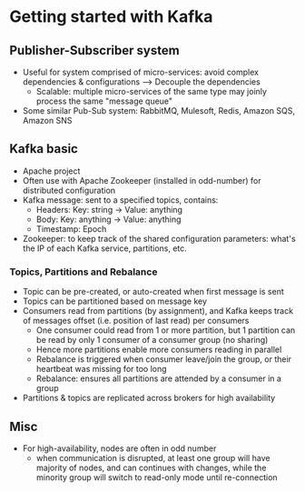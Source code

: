 # Getting started with Kafka

## Publisher-Subscriber system
  - Useful for system comprised of micro-services: avoid complex dependencies & configurations --> Decouple the dependencies
    + Scalable: multiple micro-services of the same type may joinly process the same "message queue"
  - Some similar Pub-Sub system: RabbitMQ, Mulesoft, Redis, Amazon SQS, Amazon SNS
  
## Kafka basic
  - Apache project
  - Often use with Apache Zookeeper (installed in odd-number) for distributed configuration
  - Kafka message: sent to a specified topics, contains:
    + Headers: Key: string -> Value: anything
	+ Body: Key: anything -> Value: anything
	+ Timestamp: Epoch
  - Zookeeper: to keep track of the shared configuration parameters: what's the IP of each Kafka service, partitions, etc.

### Topics, Partitions and Rebalance
  - Topic can be pre-created, or auto-created when first message is sent
  - Topics can be partitioned based on message key
  - Consumers read from partitions (by assignment), and Kafka keeps track of messages offset (i.e. position of last read) per consumers
    + One consumer could read from 1 or more partition, but 1 partition can be read by only 1 consumer of a consumer group (no sharing)
    + Hence more partitions enable more consumers reading in parallel
    + Rebalance is triggered when consumer leave/join the group, or their heartbeat was missing for too long
    + Rebalance: ensures all partitions are attended by a consumer in a group
  - Partitions & topics are replicated across brokers for high availability
  
## Misc
  - For high-availability, nodes are often in odd number
    + when communication is disrupted, at least one group will have majority of nodes, and can continues with changes, while the minority group will switch to read-only mode until re-connection